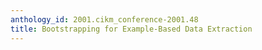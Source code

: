 ```yaml
---
anthology_id: 2001.cikm_conference-2001.48
title: Bootstrapping for Example-Based Data Extraction
---
```

